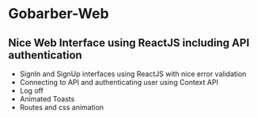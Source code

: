 # Gobarber-Web

## Nice Web Interface using ReactJS including API authentication

- SignIn and SignUp interfaces using ReactJS with nice error validation
- Connecting to API and authenticating user using Context API
- Log off
- Animated Toasts
- Routes and css animation
